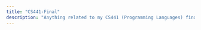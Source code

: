 ```yaml
---
title: "CS441-Final"
description: "Anything related to my CS441 (Programming Languages) final exam."
---
```

